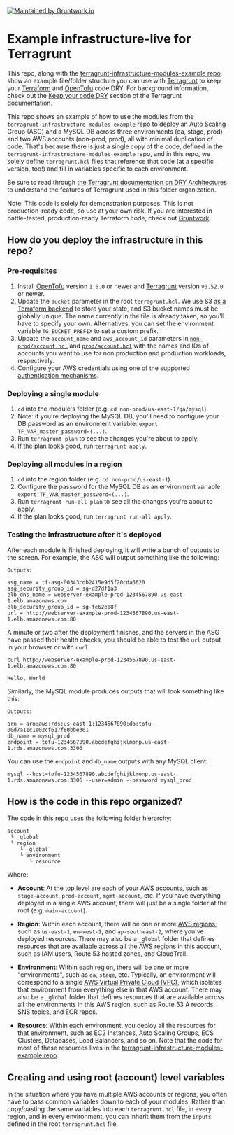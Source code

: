 [![Maintained by Gruntwork.io](https://img.shields.io/badge/maintained%20by-gruntwork.io-%235849a6.svg)](https://gruntwork.io/?ref=repo_terragrunt-infra-live-example)

# Example infrastructure-live for Terragrunt

This repo, along with the [terragrunt-infrastructure-modules-example
repo](https://github.com/pnjlavtech/terragrunt-infrastructure-modules), show an example file/folder structure
you can use with [Terragrunt](https://github.com/gruntwork-io/terragrunt) to keep your
[Terraform](https://www.terraform.io) and [OpenTofu](https://opentofu.org/) code DRY. For background information, 
check out the [Keep your code DRY](https://github.com/gruntwork-io/terragrunt#keep-your-terraform-code-dry) 
section of the Terragrunt documentation.

This repo shows an example of how to use the modules from the `terragrunt-infrastructure-modules-example` repo to
deploy an Auto Scaling Group (ASG) and a MySQL DB across three environments (qa, stage, prod) and two AWS accounts
(non-prod, prod), all with minimal duplication of code. That's because there is just a single copy of
the code, defined in the `terragrunt-infrastructure-modules-example` repo, and in this repo, we solely define
`terragrunt.hcl` files that reference that code (at a specific version, too!) and fill in variables specific to each
environment.

Be sure to read through [the Terragrunt documentation on DRY
Architectures](https://terragrunt.gruntwork.io/docs/features/keep-your-terragrunt-architecture-dry/) to understand the
features of Terragrunt used in this folder organization.

Note: This code is solely for demonstration purposes. This is not production-ready code, so use at your own risk. If
you are interested in battle-tested, production-ready Terraform code, check out [Gruntwork](http://www.gruntwork.io/).




## How do you deploy the infrastructure in this repo?


### Pre-requisites

1. Install [OpenTofu](https://opentofu.org/) version `1.6.0` or newer and
   [Terragrunt](https://github.com/gruntwork-io/terragrunt) version `v0.52.0` or newer.
2. Update the `bucket` parameter in the root `terragrunt.hcl`. We use S3 [as a Terraform
   backend](https://opentofu.org/docs/language/settings/backends/s3/) to store your
   state, and S3 bucket names must be globally unique. The name currently in
   the file is already taken, so you'll have to specify your own. Alternatives, you can
   set the environment variable `TG_BUCKET_PREFIX` to set a custom prefix.
3. Update the `account_name` and `aws_account_id` parameters in [`non-prod/account.hcl`](/non-prod/account.hcl) and
   [`prod/account.hcl`](/prod/account.hcl) with the names and IDs of accounts you want to use for non production and 
   production workloads, respectively.
4. Configure your AWS credentials using one of the supported [authentication
   mechanisms](https://docs.aws.amazon.com/cli/latest/userguide/cli-chap-configure.html).


### Deploying a single module

1. `cd` into the module's folder (e.g. `cd non-prod/us-east-1/qa/mysql`).
1. Note: if you're deploying the MySQL DB, you'll need to configure your DB password as an environment variable:
   `export TF_VAR_master_password=(...)`.
1. Run `terragrunt plan` to see the changes you're about to apply.
1. If the plan looks good, run `terragrunt apply`.


### Deploying all modules in a region

1. `cd` into the region folder (e.g. `cd non-prod/us-east-1`).
1. Configure the password for the MySQL DB as an environment variable: `export TF_VAR_master_password=(...)`.
1. Run `terragrunt run-all plan` to see all the changes you're about to apply.
1. If the plan looks good, run `terragrunt run-all apply`.


### Testing the infrastructure after it's deployed

After each module is finished deploying, it will write a bunch of outputs to the screen. For example, the ASG will
output something like the following:

```
Outputs:

asg_name = tf-asg-00343cdb2415e9d5f20cda6620
asg_security_group_id = sg-d27df1a3
elb_dns_name = webserver-example-prod-1234567890.us-east-1.elb.amazonaws.com
elb_security_group_id = sg-fe62ee8f
url = http://webserver-example-prod-1234567890.us-east-1.elb.amazonaws.com:80
```

A minute or two after the deployment finishes, and the servers in the ASG have passed their health checks, you should
be able to test the `url` output in your browser or with `curl`:

```
curl http://webserver-example-prod-1234567890.us-east-1.elb.amazonaws.com:80

Hello, World
```

Similarly, the MySQL module produces outputs that will look something like this:

```
Outputs:

arn = arn:aws:rds:us-east-1:1234567890:db:tofu-00d7a11c1e02cf617f80bbe301
db_name = mysql_prod
endpoint = tofu-1234567890.abcdefghijklmonp.us-east-1.rds.amazonaws.com:3306
```

You can use the `endpoint` and `db_name` outputs with any MySQL client:

```
mysql --host=tofu-1234567890.abcdefghijklmonp.us-east-1.rds.amazonaws.com:3306 --user=admin --password mysql_prod
```






## How is the code in this repo organized?

The code in this repo uses the following folder hierarchy:

```
account
 └ _global
 └ region
    └ _global
    └ environment
       └ resource
```

Where:

* **Account**: At the top level are each of your AWS accounts, such as `stage-account`, `prod-account`, `mgmt-account`,
  etc. If you have everything deployed in a single AWS account, there will just be a single folder at the root (e.g.
  `main-account`).

* **Region**: Within each account, there will be one or more [AWS
  regions](http://docs.aws.amazon.com/AWSEC2/latest/UserGuide/using-regions-availability-zones.html), such as
  `us-east-1`, `eu-west-1`, and `ap-southeast-2`, where you've deployed resources. There may also be a `_global`
  folder that defines resources that are available across all the AWS regions in this account, such as IAM users,
  Route 53 hosted zones, and CloudTrail.

* **Environment**: Within each region, there will be one or more "environments", such as `qa`, `stage`, etc. Typically,
  an environment will correspond to a single [AWS Virtual Private Cloud (VPC)](https://aws.amazon.com/vpc/), which
  isolates that environment from everything else in that AWS account. There may also be a `_global` folder
  that defines resources that are available across all the environments in this AWS region, such as Route 53 A records,
  SNS topics, and ECR repos.

* **Resource**: Within each environment, you deploy all the resources for that environment, such as EC2 Instances, Auto
  Scaling Groups, ECS Clusters, Databases, Load Balancers, and so on. Note that the code for most of these
  resources lives in the [terragrunt-infrastructure-modules-example repo](https://github.com/pnjlavtech/terragrunt-infrastructure-modules).

## Creating and using root (account) level variables

In the situation where you have multiple AWS accounts or regions, you often have to pass common variables down to each
of your modules. Rather than copy/pasting the same variables into each `terragrunt.hcl` file, in every region, and in
every environment, you can inherit them from the `inputs` defined in the root `terragrunt.hcl` file.
